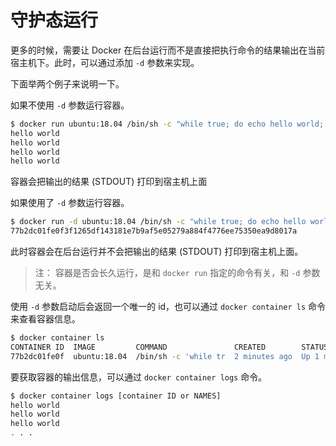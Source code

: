 # 守护态运行

更多的时候，需要让 Docker 在后台运行而不是直接把执行命令的结果输出在当前宿主机下。此时，可以通过添加 `-d` 参数来实现。

下面举两个例子来说明一下。

如果不使用 `-d` 参数运行容器。

```bash
$ docker run ubuntu:18.04 /bin/sh -c "while true; do echo hello world; sleep 1; done"
hello world
hello world
hello world
hello world
```

容器会把输出的结果 (STDOUT) 打印到宿主机上面

如果使用了 `-d` 参数运行容器。

```bash
$ docker run -d ubuntu:18.04 /bin/sh -c "while true; do echo hello world; sleep 1; done"
77b2dc01fe0f3f1265df143181e7b9af5e05279a884f4776ee75350ea9d8017a
```

此时容器会在后台运行并不会把输出的结果 (STDOUT) 打印到宿主机上面。

>  注： 容器是否会长久运行，是和 `docker run` 指定的命令有关，和 `-d` 参数无关。

使用 `-d` 参数启动后会返回一个唯一的 id，也可以通过 `docker container ls` 命令来查看容器信息。

```bash
$ docker container ls
CONTAINER ID  IMAGE         COMMAND               CREATED        STATUS       PORTS NAMES
77b2dc01fe0f  ubuntu:18.04  /bin/sh -c 'while tr  2 minutes ago  Up 1 minute        agitated_wright
```

要获取容器的输出信息，可以通过 `docker container logs` 命令。

```bash
$ docker container logs [container ID or NAMES]
hello world
hello world
hello world
. . .
```

